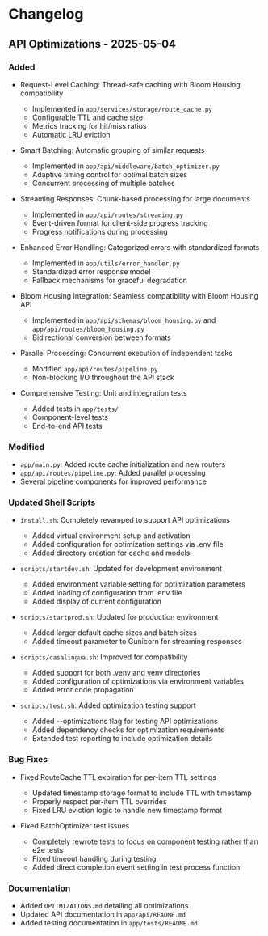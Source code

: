 # Changelog

## API Optimizations - 2025-05-04

### Added
- Request-Level Caching: Thread-safe caching with Bloom Housing compatibility
  - Implemented in `app/services/storage/route_cache.py`
  - Configurable TTL and cache size
  - Metrics tracking for hit/miss ratios
  - Automatic LRU eviction

- Smart Batching: Automatic grouping of similar requests
  - Implemented in `app/api/middleware/batch_optimizer.py`
  - Adaptive timing control for optimal batch sizes
  - Concurrent processing of multiple batches

- Streaming Responses: Chunk-based processing for large documents
  - Implemented in `app/api/routes/streaming.py`
  - Event-driven format for client-side progress tracking
  - Progress notifications during processing

- Enhanced Error Handling: Categorized errors with standardized formats
  - Implemented in `app/utils/error_handler.py`
  - Standardized error response model
  - Fallback mechanisms for graceful degradation

- Bloom Housing Integration: Seamless compatibility with Bloom Housing API
  - Implemented in `app/api/schemas/bloom_housing.py` and `app/api/routes/bloom_housing.py`
  - Bidirectional conversion between formats

- Parallel Processing: Concurrent execution of independent tasks
  - Modified `app/api/routes/pipeline.py`
  - Non-blocking I/O throughout the API stack

- Comprehensive Testing: Unit and integration tests
  - Added tests in `app/tests/`
  - Component-level tests
  - End-to-end API tests

### Modified
- `app/main.py`: Added route cache initialization and new routers
- `app/api/routes/pipeline.py`: Added parallel processing
- Several pipeline components for improved performance

### Updated Shell Scripts
- `install.sh`: Completely revamped to support API optimizations
  - Added virtual environment setup and activation
  - Added configuration for optimization settings via .env file
  - Added directory creation for cache and models

- `scripts/startdev.sh`: Updated for development environment
  - Added environment variable setting for optimization parameters
  - Added loading of configuration from .env file
  - Added display of current configuration

- `scripts/startprod.sh`: Updated for production environment
  - Added larger default cache sizes and batch sizes
  - Added timeout parameter to Gunicorn for streaming responses

- `scripts/casalingua.sh`: Improved for compatibility
  - Added support for both .venv and venv directories
  - Added configuration of optimizations via environment variables
  - Added error code propagation

- `scripts/test.sh`: Added optimization testing support
  - Added --optimizations flag for testing API optimizations
  - Added dependency checks for optimization requirements
  - Extended test reporting to include optimization details

### Bug Fixes
- Fixed RouteCache TTL expiration for per-item TTL settings
  - Updated timestamp storage format to include TTL with timestamp
  - Properly respect per-item TTL overrides
  - Fixed LRU eviction logic to handle new timestamp format

- Fixed BatchOptimizer test issues
  - Completely rewrote tests to focus on component testing rather than e2e tests
  - Fixed timeout handling during testing
  - Added direct completion event setting in test process function

### Documentation
- Added `OPTIMIZATIONS.md` detailing all optimizations
- Updated API documentation in `app/api/README.md`
- Added testing documentation in `app/tests/README.md`